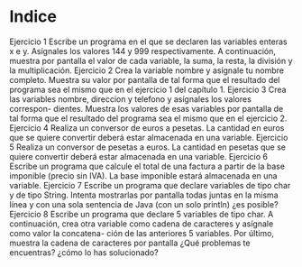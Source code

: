 # Indice
Ejercicio 1
Escribe un programa en el que se declaren las variables enteras x e y. Asígnales
los valores 144 y 999 respectivamente. A continuación, muestra por pantalla
el valor de cada variable, la suma, la resta, la división y la multiplicación.
Ejercicio 2
Crea la variable nombre y asígnale tu nombre completo. Muestra su valor por
pantalla de tal forma que el resultado del programa sea el mismo que en el
ejercicio 1 del capítulo 1.
Ejercicio 3
Crea las variables nombre, direccion y telefono y asígnales los valores correspon-
dientes. Muestra los valores de esas variables por pantalla de tal forma que el
resultado del programa sea el mismo que en el ejercicio 2.
Ejercicio 4
Realiza un conversor de euros a pesetas. La cantidad en euros que se quiere
convertir deberá estar almacenada en una variable.
Ejercicio 5
Realiza un conversor de pesetas a euros. La cantidad en pesetas que se quiere
convertir deberá estar almacenada en una variable.
Ejercicio 6
Escribe un programa que calcule el total de una factura a partir de la base
imponible (precio sin IVA). La base imponible estará almacenada en una
variable.
Ejercicio 7
Escribe un programa que declare variables de tipo char y de tipo String. Intenta
mostrarlas por pantalla todas juntas en la misma línea y con una sola sentencia
de Java (con un solo println) ¿es posible?
Ejercicio 8
Escribe un programa que declare 5 variables de tipo char. A continuación, crea
otra variable como cadena de caracteres y asígnale como valor la concatena-
ción de las anteriores 5 variables. Por último, muestra la cadena de caracteres
por pantalla ¿Qué problemas te encuentras? ¿cómo lo has solucionado?